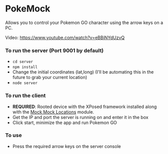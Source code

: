 # PokeMock

Allows you to control your Pokemon GO character using the arrow keys on a PC.

Video: https://www.youtube.com/watch?v=eBBiNYdUzvQ

### To run the server (Port 9001 by default)
* `cd server`
* `npm install`
* Change the initial coordinates (lat,long) (I'll be automating this in the future to grab your current location)
* `node server`

### To run the client
* **REQUIRED**: Rooted device with the XPosed framework installed along with the [Mock Mock Locations](http://repo.xposed.info/module/com.brandonnalls.mockmocklocations) module.
* Get the IP and port the server is running on and enter it in the box
* Click start, minimize the app and run Pokemon GO

### To use
* Press the required arrow keys on the server console
